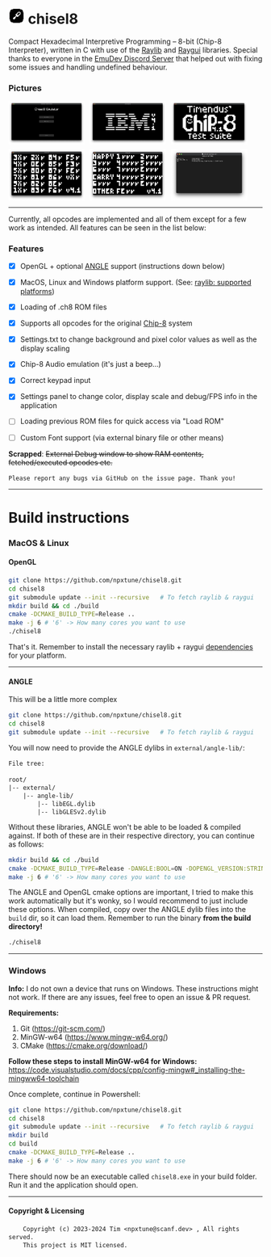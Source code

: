 # ![ICON](pictures/icon.png) chisel8
Compact Hexadecimal Interpretive Programming – 8-bit (Chip-8 Interpreter), written in C with use of the [Raylib](https://github.com/raysan5/raylib) and [Raygui](https://github.com/raysan5/raygui) libraries.
Special thanks to everyone in the [EmuDev Discord Server](https://discord.com/invite/7nuaqZ2) that helped out with fixing some issues and handling undefined behaviour.

### Pictures
<div style="display: flex; flex-wrap: wrap; gap: 10px;">
<img width="1392" alt="Menu" src="pictures/menu.png" style="width: 30%; max-width: 200px;">
<img width="1392" alt="IBM LOGO" src="pictures/ibm.png" style="width: 30%; max-width: 200px;">
<img width="1392" alt="Chip-8 TTS LOGO" src="pictures/chip8-logo.png" style="width: 30%; max-width: 200px;">
<img width="1392" alt="corax+" src="pictures/corax+.png" style="width: 30%; max-width: 200px;">
<img width="1392" alt="flags" src="pictures/flags.png" style="width: 30%; max-width: 200px;">
<img width="1392" alt="settings" src="pictures/settings.png" style="width: 30%; max-width: 200px;">
</div>

---
Currently, all opcodes are implemented and all of them except for a few work as intended. All features can be seen in the list below:

### Features
- [X] OpenGL + optional [ANGLE](https://chromium.googlesource.com/angle/angle/+/main/README.md) support (instructions down below)
- [X] MacOS, Linux and Windows platform support. (See: [raylib: supported platforms](https://www.raylib.com/#supported-platforms))
- [X] Loading of .ch8 ROM files
- [X] Supports all opcodes for the original [Chip-8](https://emu.gulrak.net/reference/opcodes/) system
- [X] Settings.txt to change background and pixel color values as well as the display scaling
- [X] Chip-8 Audio emulation (it's just a beep...)
- [X] Correct keypad input
- [X] Settings panel to change color, display scale and debug/FPS info in the application
- [ ] Loading previous ROM files for quick access via "Load ROM"
- [ ] Custom Font support (via external binary file or other means)

    
**Scrapped**: ~~External Debug window to show RAM contents, fetched/executed opcodes etc.~~

```
Please report any bugs via GitHub on the issue page. Thank you!
```
---
# Build instructions

### MacOS & Linux

#### OpenGL
```zsh
git clone https://github.com/npxtune/chisel8.git
cd chisel8
git submodule update --init --recursive   # To fetch raylib & raygui
mkdir build && cd ./build
cmake -DCMAKE_BUILD_TYPE=Release ..
make -j 6 # '6' -> How many cores you want to use
./chisel8
```
That's it. Remember to install the necessary raylib + raygui [dependencies](https://github.com/raysan5/raylib/wiki) for your platform.

---
#### ANGLE
This will be a little more complex
```zsh
git clone https://github.com/npxtune/chisel8.git
cd chisel8
git submodule update --init --recursive   # To fetch raylib & raygui
```
You will now need to provide the ANGLE dylibs in `external/angle-lib/`:
```
File tree:

root/
|-- external/
    |-- angle-lib/
        |-- libEGL.dylib
        |-- libGLESv2.dylib
```
Without these libraries, ANGLE won't be able to be loaded & compiled against.
If both of these are in their respective directory, you can continue as follows:
```zsh
mkdir build && cd ./build
cmake -DCMAKE_BUILD_TYPE=Release -DANGLE:BOOL=ON -DOPENGL_VERSION:STRING="ES 2.0" ..
make -j 6 # '6' -> How many cores you want to use
```
The ANGLE and OpenGL cmake options are important, I tried to make this work automatically
but it's wonky, so I would recommend to just include these options. When compiled, copy over
the ANGLE dylib files into the `build` dir, so it can load them. Remember to run the binary
**from the build directory!**
```zsh
./chisel8
```

---
### Windows
**Info:**    I do not own a device that runs on Windows. These instructions might not work.
If there are any issues, feel free to open an issue & PR request.

**Requirements:** 
1. Git (https://git-scm.com/)
2. MinGW-w64 (https://www.mingw-w64.org/)
3. CMake (https://cmake.org/download/)

**Follow these steps to install MinGW-w64 for Windows:** https://code.visualstudio.com/docs/cpp/config-mingw#_installing-the-mingww64-toolchain

Once complete, continue in Powershell:

```zsh
git clone https://github.com/npxtune/chisel8.git
cd chisel8
git submodule update --init --recursive   # To fetch raylib & raygui
mkdir build
cd build
cmake -DCMAKE_BUILD_TYPE=Release ..
make -j 6 # '6' -> How many cores you want to use
```

There should now be an executable called `chisel8.exe` in your build folder.
Run it and the application should open.

---
#### Copyright & Licensing
```
    Copyright (c) 2023-2024 Tim <npxtune@scanf.dev> , All rights served.
    This project is MIT licensed.
```